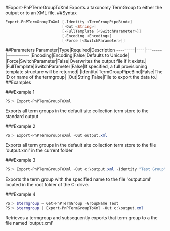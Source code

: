 #Export-PnPTermGroupToXml
Exports a taxonomy TermGroup to either the output or to an XML file.
##Syntax
```powershell
Export-PnPTermGroupToXml [-Identity <TermGroupPipeBind>]
                         [-Out <String>]
                         [-FullTemplate [<SwitchParameter>]]
                         [-Encoding <Encoding>]
                         [-Force [<SwitchParameter>]]
```


##Parameters
Parameter|Type|Required|Description
---------|----|--------|-----------
|Encoding|Encoding|False|Defaults to Unicode|
|Force|SwitchParameter|False|Overwrites the output file if it exists.|
|FullTemplate|SwitchParameter|False|If specified, a full provisioning template structure will be returned|
|Identity|TermGroupPipeBind|False|The ID or name of the termgroup|
|Out|String|False|File to export the data to.|
##Examples

###Example 1
```powershell
PS:> Export-PnPTermGroupToXml
```
Exports all term groups in the default site collection term store to the standard output

###Example 2
```powershell
PS:> Export-PnPTermGroupToXml -Out output.xml
```
Exports all term groups in the default site collection term store to the file 'output.xml' in the current folder

###Example 3
```powershell
PS:> Export-PnPTermGroupToXml -Out c:\output.xml -Identity "Test Group"
```
Exports the term group with the specified name to the file 'output.xml' located in the root folder of the C: drive.

###Example 4
```powershell
PS:> $termgroup = Get-PnPTermGroup -GroupName Test
PS:> $termgroup | Export-PnPTermGroupToXml -Out c:\output.xml
```
Retrieves a termgroup and subsequently exports that term group to a the file named 'output.xml'
